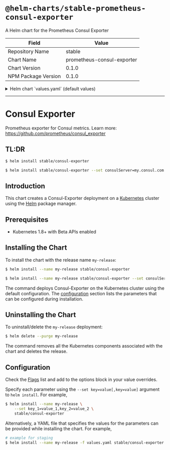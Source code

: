# `@helm-charts/stable-prometheus-consul-exporter`

A Helm chart for the Prometheus Consul Exporter

| Field               | Value                      |
| ------------------- | -------------------------- |
| Repository Name     | stable                     |
| Chart Name          | prometheus-consul-exporter |
| Chart Version       | 0.1.0                      |
| NPM Package Version | 0.1.0                      |

<details>

<summary>Helm chart `values.yaml` (default values)</summary>

```yaml
# Default values for consul-exporter.
# This is a YAML-formatted file.
# Declare variables to be passed into your templates.

replicaCount: 1

rbac:
  # Specifies whether RBAC resources should be created
  create: true
  pspEnabled: true
serviceAccount:
  # Specifies whether a ServiceAccount should be created
  create: true
  # The name of the ServiceAccount to use.
  # If not set and create is true, a name is generated using the fullname template
  name:

image:
  repository: prom/consul-exporter
  tag: v0.4.0
  pullPolicy: IfNotPresent

nameOverride: ''
fullnameOverride: ''

# Add your consul server details here
consulServer: host:port

# Flags - for a list visit https://github.com/prometheus/consul_exporter#flags
options: {}

service:
  type: ClusterIP
  port: 9107
  annotations: {}

ingress:
  enabled: false
  annotations:
    {}
    # kubernetes.io/ingress.class: nginx
    # kubernetes.io/tls-acme: "true"
  path: /
  hosts:
    - chart-example.local
  tls: []
  #  - secretName: chart-example-tls
  #    hosts:
  #      - chart-example.local

resources:
  {}
  # We usually recommend not to specify default resources and to leave this as a conscious
  # choice for the user. This also increases chances charts run on environments with little
  # resources, such as Minikube. If you do want to specify resources, uncomment the following
  # lines, adjust them as necessary, and remove the curly braces after 'resources:'.
  # limits:
  #  cpu: 100m
  #  memory: 128Mi
  # requests:
  #  cpu: 100m
  #  memory: 128Mi

nodeSelector: {}

tolerations: []

affinity: {}
```

</details>

---

# Consul Exporter

Prometheus exporter for Consul metrics.
Learn more: https://github.com/prometheus/consul_exporter

## TL:DR

```bash
$ helm install stable/consul-exporter
```

```bash
$ helm install stable/consul-exporter --set consulServer=my.consul.com:8500
```

## Introduction

This chart creates a Consul-Exporter deployment on a
[Kubernetes](http://kubernetes.io) cluster using the [Helm](https://helm.sh) package manager.

## Prerequisites

- Kubernetes 1.8+ with Beta APIs enabled

## Installing the Chart

To install the chart with the release name `my-release`:

```bash
$ helm install --name my-release stable/consul-exporter
```

```bash
$ helm install --name my-release stable/consul-exporter --set consulServer=my.consul.com --set consulPort=8500
```

The command deploys Consul-Exporter on the Kubernetes cluster using the
default configuration. The [configuration](#configuration) section lists the parameters that can be configured during installation.

## Uninstalling the Chart

To uninstall/delete the `my-release` deployment:

```bash
$ helm delete --purge my-release
```

The command removes all the Kubernetes components associated with the chart and deletes the release.

## Configuration

Check the [Flags](https://github.com/prometheus/consul_exporter#flags) list and add to the options block in your value overrides.

Specify each parameter using the `--set key=value[,key=value]` argument to
`helm install`. For example,

```bash
$ helm install --name my-release \
    --set key_1=value_1,key_2=value_2 \
    stable/consul-exporter
```

Alternatively, a YAML file that specifies the values for the parameters can be
provided while installing the chart. For example,

```bash
# example for staging
$ helm install --name my-release -f values.yaml stable/consul-exporter
```
